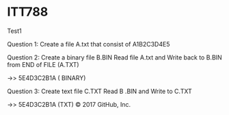 # ITT788

Test1

Question 1: Create a file A.txt that consist of A1B2C3D4E5

Question 2: Create a binary file B.BIN Read file A.txt and Write back to B.BIN from END of FILE (A.TXT)

->> 5E4D3C2B1A ( BINARY)

Question 3: Create text file C.TXT Read B .BIN and Write to C.TXT

->> 5E4D3C2B1A (TXT)
© 2017 GitHub, Inc.
